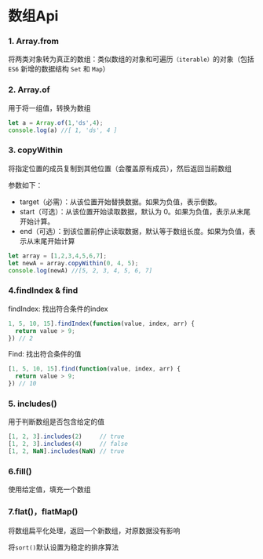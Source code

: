 # 数组Api

### 1. Array.from

将两类对象转为真正的数组：类似数组的对象和可遍历`（iterable）`的对象（包括 `ES6` 新增的数据结构 `Set` 和 `Map`）



### 2. Array.of

用于将一组值，转换为数组

```javascript
let a = Array.of(1,'ds',4);
console.log(a) //[ 1, 'ds', 4 ]
```



### 3. copyWithin

将指定位置的成员复制到其他位置（会覆盖原有成员），然后返回当前数组

参数如下：

- target（必需）：从该位置开始替换数据。如果为负值，表示倒数。
- start（可选）：从该位置开始读取数据，默认为 0。如果为负值，表示从末尾开始计算。
- end（可选）：到该位置前停止读取数据，默认等于数组长度。如果为负值，表示从末尾开始计算

```javascript
let array = [1,2,3,4,5,6,7];
let newA = array.copyWithin(0, 4, 5);
console.log(newA) //[5, 2, 3, 4, 5, 6, 7]
```



### 4.findIndex & find

findIndex: 找出符合条件的index

```javascript
1, 5, 10, 15].findIndex(function(value, index, arr) {
  return value > 9;
}) // 2
```

Find: 找出符合条件的值

```javascript
[1, 5, 10, 15].find(function(value, index, arr) {
  return value > 9;
}) // 10

```



### 5. includes()

用于判断数组是否包含给定的值

```javascript
[1, 2, 3].includes(2)     // true
[1, 2, 3].includes(4)     // false
[1, 2, NaN].includes(NaN) // true
```



### 6.fill()

使用给定值，填充一个数组



### 7.flat()，flatMap()

将数组扁平化处理，返回一个新数组，对原数据没有影响



将`sort()`默认设置为稳定的排序算法